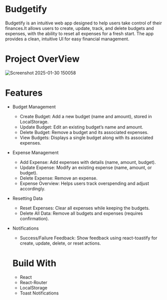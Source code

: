 # Budgetify
Budgetify is an intuitive web app designed to help users take control of their finances.It allows users to create, update, track, and delete budgets and expenses, with the ability to reset all expenses for a fresh start. The app provides a clean, intuitive UI for easy financial management.
# Project OverView
![Screenshot 2025-01-30 150058](https://github.com/user-attachments/assets/ed489307-fccd-4e12-ba29-545c7892925e)

# Features
 - Budget Management
   - Create Budget: Add a new budget (name and amount), stored in LocalStorage.
   - Update Budget: Edit an existing budget’s name and amount.
   - Delete Budget: Remove a budget and its associated expenses.
   - View Budgets: Displays a single budget along with its associated expenses.
 - Expense Management
   - Add Expense: Add expenses with details (name, amount, budget).
   - Update Expense: Modify an existing expense (name, amount, or budget).
   - Delete Expense: Remove an expense.
   - Expense Overview: Helps users track overspending and adjust accordingly.
 - Resetting Data
   - Reset Expenses: Clear all expenses while keeping the budgets.
   - Delete All Data: Remove all budgets and expenses (requires confirmation).
-  Notifications
   - Success/Failure Feedback: Show feedback using react-toastify for create, update, delete, or reset actions.
 
   # Build With
    - React
    - React-Router
    - LocalStorage
    - Toast Notifications

